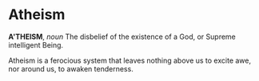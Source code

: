 # Atheism

**A'THEISM**, _noun_ The disbelief of the existence of a God, or Supreme intelligent Being.

Atheism is a ferocious system that leaves nothing above us to excite awe, nor around us, to awaken tenderness.